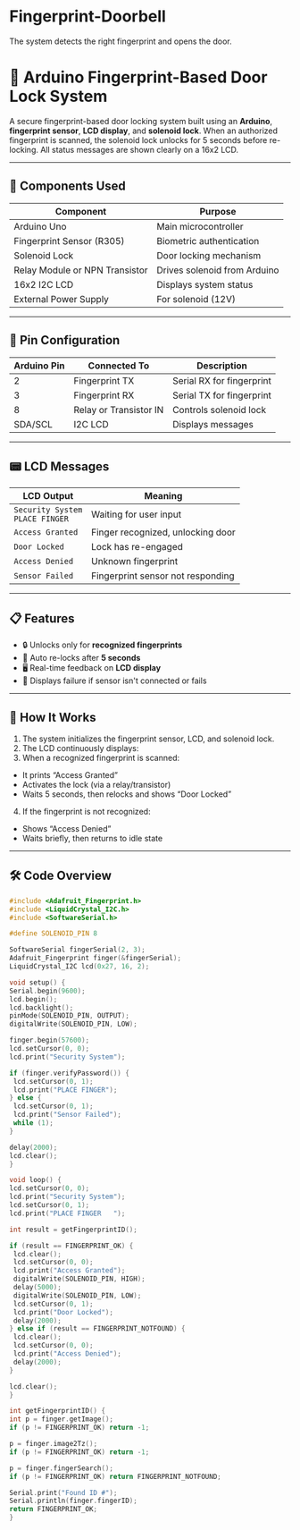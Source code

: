 # Fingerprint-Doorbell
The system detects the right fingerprint and opens the door.
# 🔐 Arduino Fingerprint-Based Door Lock System

A secure fingerprint-based door locking system built using an **Arduino**, **fingerprint sensor**, **LCD display**, and **solenoid lock**. When an authorized fingerprint is scanned, the solenoid lock unlocks for 5 seconds before re-locking. All status messages are shown clearly on a 16x2 LCD.

---

## 🧰 Components Used

| Component              | Purpose                        |
|------------------------|--------------------------------|
| Arduino Uno  | Main microcontroller           |
| Fingerprint Sensor (R305) | Biometric authentication     |
| Solenoid Lock          | Door locking mechanism         |
| Relay Module or NPN Transistor | Drives solenoid from Arduino |
| 16x2 I2C LCD           | Displays system status         |
| External Power Supply  | For solenoid (12V)     |

---

## 🔧 Pin Configuration

| Arduino Pin | Connected To           | Description               |
|-------------|------------------------|---------------------------|
| 2           | Fingerprint TX         | Serial RX for fingerprint |
| 3           | Fingerprint RX         | Serial TX for fingerprint |
| 8           | Relay or Transistor IN | Controls solenoid lock    |
| SDA/SCL     | I2C LCD                | Displays messages         |

---

## 📟 LCD Messages

| LCD Output              | Meaning                              |
|--------------------------|--------------------------------------|
| `Security System`<br>`PLACE FINGER` | Waiting for user input         |
| `Access Granted`         | Finger recognized, unlocking door   |
| `Door Locked`            | Lock has re-engaged                 |
| `Access Denied`          | Unknown fingerprint                 |
| `Sensor Failed`          | Fingerprint sensor not responding   |

---

## 📋 Features

- 🔒 Unlocks only for **recognized fingerprints**
- 🔁 Auto re-locks after **5 seconds**
- 🖥 Real-time feedback on **LCD display**
- 🚨 Displays failure if sensor isn't connected or fails

---

## 🧠 How It Works

1. The system initializes the fingerprint sensor, LCD, and solenoid lock.
2. The LCD continuously displays:
3. When a recognized fingerprint is scanned:
- It prints “Access Granted”
- Activates the lock (via a relay/transistor)
- Waits 5 seconds, then relocks and shows “Door Locked”
4. If the fingerprint is not recognized:
- Shows “Access Denied”
- Waits briefly, then returns to idle state

---

## 🛠 Code Overview

```cpp
#include <Adafruit_Fingerprint.h>
#include <LiquidCrystal_I2C.h>
#include <SoftwareSerial.h>

#define SOLENOID_PIN 8

SoftwareSerial fingerSerial(2, 3); 
Adafruit_Fingerprint finger(&fingerSerial);
LiquidCrystal_I2C lcd(0x27, 16, 2);

void setup() {
Serial.begin(9600);
lcd.begin();
lcd.backlight();
pinMode(SOLENOID_PIN, OUTPUT);
digitalWrite(SOLENOID_PIN, LOW);

finger.begin(57600);
lcd.setCursor(0, 0);
lcd.print("Security System");

if (finger.verifyPassword()) {
 lcd.setCursor(0, 1);
 lcd.print("PLACE FINGER");
} else {
 lcd.setCursor(0, 1);
 lcd.print("Sensor Failed");
 while (1);
}

delay(2000);
lcd.clear();
}

void loop() {
lcd.setCursor(0, 0);
lcd.print("Security System");
lcd.setCursor(0, 1);
lcd.print("PLACE FINGER   ");

int result = getFingerprintID();

if (result == FINGERPRINT_OK) {
 lcd.clear();
 lcd.setCursor(0, 0);
 lcd.print("Access Granted");
 digitalWrite(SOLENOID_PIN, HIGH);
 delay(5000);
 digitalWrite(SOLENOID_PIN, LOW);
 lcd.setCursor(0, 1);
 lcd.print("Door Locked");
 delay(2000);
} else if (result == FINGERPRINT_NOTFOUND) {
 lcd.clear();
 lcd.setCursor(0, 0);
 lcd.print("Access Denied");
 delay(2000);
}

lcd.clear();
}

int getFingerprintID() {
int p = finger.getImage();
if (p != FINGERPRINT_OK) return -1;

p = finger.image2Tz();
if (p != FINGERPRINT_OK) return -1;

p = finger.fingerSearch();
if (p != FINGERPRINT_OK) return FINGERPRINT_NOTFOUND;

Serial.print("Found ID #");
Serial.println(finger.fingerID);
return FINGERPRINT_OK;
}
